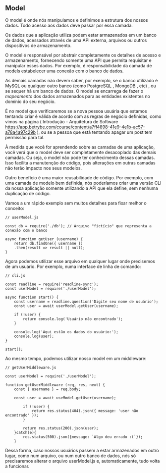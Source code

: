 ## Model

O model é onde nós manipulamos e definimos a estrutura dos nossos dados. Todo acesso aos dados deve passar por essa camada.

Os dados que a aplicação utiliza podem estar armazenados em um banco de dados, acessados através de uma API externa, arquivos ou outros dispositivos de armazenamento.

O model é responsável por abstrair completamente os detalhes de acesso e armazenamento, fornecendo somente uma API que permita requisitar e manipular esses dados. Por exemplo, é responsabilidade da camada de models estabelecer uma conexão com o banco de dados.

As demais camadas não devem saber, por exemplo, se o banco utilizado é MySQL ou qualquer outro banco (como PostgreSQL , MongoDB , etc) , ou se sequer há um banco de dados. O model se encarrega de fazer o *mapeamento* dos dados armazenados para as entidades existentes no domínio do seu negócio.

É no model que verificaremos se a nova pessoa usuária que estamos tentando criar é válida de acordo com as regras de negócio definidas, como vimos na página ( Introdução - Arquitetura de Software https://app.betrybe.com/course/content/a7ff4898-41e9-4e1b-ac57-a78a4a97c29b ), ou se a pessoa que está tentando apagar um post tem permissão para tal.

À medida que você for aprendendo sobre as camadas de uma aplicação, você verá que o model deve ser completamente desacoplado das demais camadas. Ou seja, o model não pode ter conhecimento dessas camadas. Isso facilita a manutenção do código, pois alterações em outras camadas não terão impacto nos seus modelos.

Outro benefício é uma maior reusabilidade de código. Por exemplo, com uma camada de modelo bem definida, nós poderíamos criar uma versão CLI da nossa aplicação somente utilizando a API que ela define, sem nenhuma duplicação de código.

Vamos a um rápido exemplo sem muitos detalhes para fixar melhor o conceito:

    // userModel.js

    const db = require('./db'); // Arquivo "fictício" que representa a conexão com o banco

    async function getUser (username) {
        return db.findOne({ username })
        .then(result => result || null);
    }

Agora podemos utilizar esse arquivo em qualquer lugar onde precisemos de um usuário. Por exemplo, numa interface de linha de comando:

    // cli.js

    const readline = require('readline-sync');
    const userModel = require('./userModel');

    async function start() {
        const username = readline.question('Digite seu nome de usuário');
        const user = await userModel.getUser(username);

        if (!user) {
            return console.log('Usuário não encontrado');
        }

        console.log('Aqui estão os dados do usuário:');
        console.log(user);
    }

    start();


Ao mesmo tempo, podemos utilizar nosso model em um middleware:

    // getUserMiddleware.js

    const userModel = require('./userModel');

    function getUserMiddleware (req, res, next) {
        const { username } = req.body;

        const user = await useModel.getUser(username);

            if (!user) {
                return res.status(404).json({ message: 'user não encontrado' });
            }

            return res.status(200).json(user);
        }catch(e){
            res.status(500).json({message: `Algo deu errado :(`});
        }

    

Dessa forma, caso nossos usuários passem a estar armazenados em outro lugar, como num arquivo, ou num outro banco de dados, nós só precisaremos alterar o arquivo userModel.js e, automaticamente, tudo volta a funcionar.
